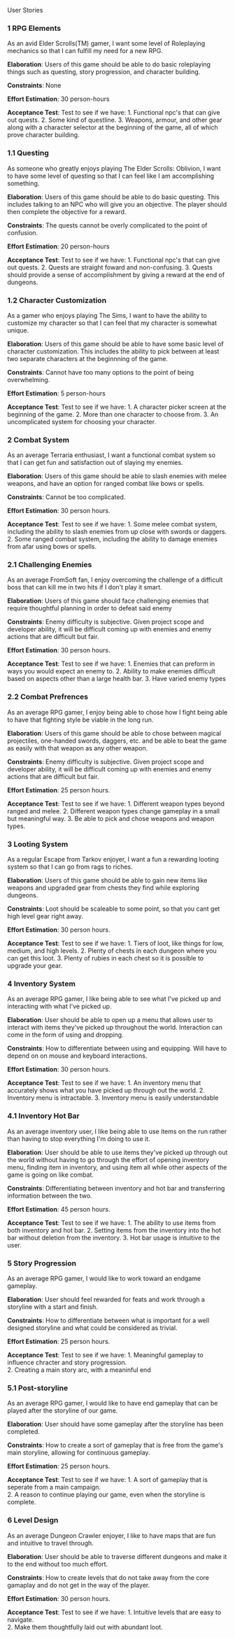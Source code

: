 User Stories

<h3>1 RPG Elements </h3>

As an avid Elder Scrolls(TM) gamer, I want some level of Roleplaying mechanics 
so that I can fulfill my need for a new RPG.

<b>Elaboration</b>: 
			 Users of this game should be able to do basic roleplaying things such as
		     questing, story progression, and character building. 

<b>Constraints</b>: 
		     None

<b>Effort Estimation</b>: 
			 30 person-hours

<b>Acceptance Test</b>: 
			 Test to see if we have:
			 1. Functional npc's that can give out quests. 
			 2. Some kind of questline.
			 3. Weapons, armour, and other gear along with a character selector at the beginning of the game, 
			 	all of which prove character building.

<h3>1.1 Questing </h3>

As someone who greatly enjoys playing The Elder Scrolls: Oblivion, I want to have some level of questing so that I can feel
like I am accomplishing something.

<b>Elaboration</b>: 
			 Users of this game should be able to do basic questing. This includes talking to an NPC who
			 will give you an objective. The player should then complete the objective for a reward. 

<b>Constraints</b>: 
		     The quests cannot be overly complicated to the point of confusion.

<b>Effort Estimation</b>: 
			 20 person-hours

<b>Acceptance Test</b>: 
			 Test to see if we have:
			 1. Functional npc's that can give out quests. 
			 2. Quests are straight foward and non-confusing.
			 3. Quests should provide a sense of accomplishment by giving a reward at the end of dungeons.

<h3>1.2 Character Customization </h3>

As a gamer who enjoys playing The Sims, I want to have the ability to customize my character so that I can feel that my character
is somewhat unique.

<b>Elaboration</b>: 
			 Users of this game should be able to have some basic level of character customization.
			 This includes the ability to pick between at least two separate characters at the beginnning of 
			 the game.

<b>Constraints</b>: 
		     Cannot have too many options to the point of being overwhelming.

<b>Effort Estimation</b>: 
			 5 person-hours

<b>Acceptance Test</b>: 
			 Test to see if we have:
			 1. A character picker screen at the beginning of the game.
   			 2. More than one character to choose from.
			 3. An uncomplicated system for choosing your character.

<h3>2 Combat System</h3>

As an average Terraria enthusiast, I want a functional combat system so that I can get fun and satisfaction out of slaying my enemies.

<b>Elaboration</b>:
			  Users of this game should be able to slash enemies with melee weapons, 
			  and have an option for ranged combat like bows or spells.

<b>Constraints</b>:
			  Cannot be too complicated.

<b>Effort Estimation</b>: 
			  30 person hours.

<b>Acceptance Test</b>:
			  Test to see if we have:
			  1. Some melee combat system, including the ability to slash enemies from up close with swords or daggers.
			  2. Some ranged combat system, including the ability to damage enemies from afar using bows or spells.

<h3>2.1 Challenging Enemies</h3>

As an average FromSoft fan, I enjoy overcoming the challenge of a difficult boss that can kill me in two hits if I don't play it smart. 

<b>Elaboration</b>:
			  Users of this game should face challenging enemies that require thoughtful planning in order to defeat said enemy

<b>Constraints</b>:
			  Enemy difficulty is subjective. Given project scope and developer ability, it will be difficult coming 
			  up with enemies and enemy actions that are difficult but fair. 

<b>Effort Estimation</b>: 
			  30 person hours.

<b>Acceptance Test</b>:
			  Test to see if we have:
			  1. Enemies that can preform in ways you would expect an enemy to. 
			  2. Ability to make enemies difficult based on aspects other than a large health bar. 
			  3. Have varied enemy types 

<h3>2.2 Combat Prefrences</h3>

As an average RPG gamer, I enjoy being able to chose how I fight being able to have that fighting style be viable in the long run. 

<b>Elaboration</b>:
			  Users of this game should be able to chose between magical projectiles, one-handed swords, daggers, etc. 
			  and be able to beat the game as easily with that weapon as any other weapon. 

<b>Constraints</b>:
			  Enemy difficulty is subjective. Given project scope and developer ability, it will be difficult coming 
			  up with enemies and enemy actions that are difficult but fair. 

<b>Effort Estimation</b>: 
			  25 person hours.

<b>Acceptance Test</b>:
			  Test to see if we have:
			  1. Different weapon types beyond ranged and melee. 
			  2. Different weapon types change gameplay in a small but meaningful way. 
			  3. Be able to pick and chose weapons and weapon types. 



<h3>3 Looting System</h3>

As a regular Escape from Tarkov enjoyer, I want a fun a rewarding looting system so that I can go from rags to riches.

<b>Elaboration</b>:
			  Users of this game should be able to gain new items like weapons and upgraded gear
			  from chests they find while exploring dungeons.

<b>Constraints</b>:
			  Loot should be scaleable to some point, so that you cant get high level gear right away.

<b>Effort Estimation</b>: 
			  30 person hours.

<b>Acceptance Test</b>:
			  Test to see if we have:
			  1. Tiers of loot, like things for low, medium, and high levels.
			  2. Plenty of chests in each dungeon where you can get this loot.
			  3. Plenty of rubies in each chest so it is possible to upgrade your gear.

<h3>4 Inventory System</h3>

As an average RPG gamer, I like being able to see what I've picked up and interacting with what I've picked up.

<b>Elaboration</b>:
			  User should be able to open up a menu that allows user to interact with items they've picked up throughout the world. 
			  Interaction can come in the form of using and dropping. 

<b>Constraints</b>:
			  How to differentiate between using and equipping. Will have to depend on on mouse and keyboard interactions.

<b>Effort Estimation</b>: 
			  30 person hours.

<b>Acceptance Test</b>:
			  Test to see if we have:
			  1. An inventory menu that accurately shows what you have picked up through out the world. 
			  2. Inventory menu is intractable. 
			  3. Inventory menu is easily understandable


<h3>4.1 Inventory Hot Bar</h3>

As an average inventory user, I like being able to use items on the run rather than having to stop everything I'm doing to use it.

<b>Elaboration</b>:
			  User should be able to use items they've picked up through out the world without having to go through the effort of opening inventory menu, 
			  finding item in inventory, and using item all while other aspects of the game is going on like combat. 

<b>Constraints</b>:
			  Differentiating between inventory and hot bar and transferring information between the two. 

<b>Effort Estimation</b>: 
			  45 person hours.

<b>Acceptance Test</b>:
			  Test to see if we have:
			  1. The ability to use items from both inventory and hot bar. 
			  2. Setting items from the inventory into the hot bar without deletion from the inventory. 
			  3. Hot bar usage is intuitive to the user.

<h3>5 Story Progression</h3>

As an average RPG gamer, I would like to work toward an endgame gameplay.

<b>Elaboration</b>:
			  User should feel rewarded for feats and work through a storyline with a start and finish.

<b>Constraints</b>:
			  How to differentiate between what is important for a well designed storyline and what could be considered as trivial.

<b>Effort Estimation</b>: 
			  25 person hours.

<b>Acceptance Test</b>:
			  Test to see if we have:
			  1. Meaningful gameplay to influence chracter and story progression.  
			  2. Creating a main story arc, with a meaninful end

<h3>5.1 Post-storyline</h3>

As an average RPG gamer, I would like to have end gameplay that can be played after the storyline of our game.

<b>Elaboration</b>:
			  User should have some gameplay after the storyline has been completed.

<b>Constraints</b>:
			  How to create a sort of gameplay that is free from the game's main storyline, allowing for continuous gameplay.

<b>Effort Estimation</b>: 
			  25 person hours.

<b>Acceptance Test</b>:
			  Test to see if we have:
			  1. A sort of gameplay that is seperate from a main campaign.  
			  2. A reason to continue playing our game, even when the storyline is complete.

  

<h3>6 Level Design</h3>

As an average Dungeon Crawler enjoyer, I like to have maps that are fun and intuitive to travel through.

<b>Elaboration</b>:
			  User should be able to traverse different dungeons and make it to the end without too much effort.

<b>Constraints</b>:
			  How to create levels that do not take away from the core gamaplay and do not get in the way of the player.

<b>Effort Estimation</b>: 
			  30 person hours.

<b>Acceptance Test</b>:
			  Test to see if we have:
			  1. Intuitive levels that are easy to navigate.  
			  2. Make them thoughtfully laid out with abundant loot.



